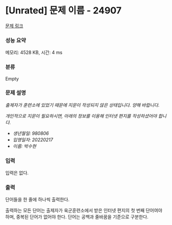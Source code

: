 # [Unrated] 문제 이름 - 24907 

[문제 링크](https://www.acmicpc.net/problem/24907) 

### 성능 요약

메모리: 4528 KB, 시간: 4 ms

### 분류

Empty

### 문제 설명

<p><em>출제자가 훈련소에 있었기 때문에 지문이 작성되지 않은 상태입니다. 양해 바랍니다.</em></p>

<p><em>개인적으로 지문이 필요하시면, 아래의 정보를 이용해 인터넷 편지를 작성하셨어야 합니다.</em></p>

<ul>
	<li><em>생년월일: 980806</em></li>
	<li><em>입영일자: 20220217</em></li>
	<li><em>이름: 박수현</em></li>
</ul>

### 입력 

 <p>입력은 없다.</p>

### 출력 

 <p>단어들을 한 줄에 하나씩 출력한다.</p>

<p>출력하는 모든 단어는 출제자가 육군훈련소에서 받은 인터넷 편지의 첫 번째 단어여야 하며, 중복된 단어가 없어야 한다. 단어는 공백과 줄바꿈을 기준으로 구분한다.</p>

